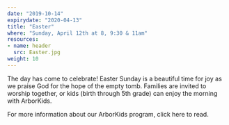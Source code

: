 ```yaml
---
date: "2019-10-14"
expirydate: "2020-04-13"
title: "Easter"
where: "Sunday, April 12th at 8, 9:30 & 11am"
resources:
- name: header
  src: Easter.jpg
weight: 10
---
```

 
The day has come to celebrate! Easter Sunday is a beautiful time for joy as we praise God for the hope of the empty tomb. Families are invited to worship together, or kids (birth through 5th grade) can enjoy the morning with ArborKids.  

For more information about our ArborKids program, click here to read.

